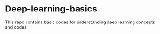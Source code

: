 # Deep-learning-basics
This repo contains basic codes for understanding deep learning concepts and codes.
